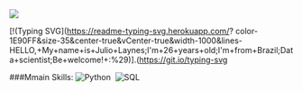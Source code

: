 <img widh=100% src="https://capsule-render.vercel.app/api?type=waving&color=1E90FF&heightt=120&section=header"/>

[!(Typing SVG](https://readme-typing-svg.herokuapp.com/?
color-1E90FF&size-35&center-true&vCenter-true&width-1000&lines-HELLO,+My+name+is+Julio+Laynes;I'm+26+years+old;I'm+from+Brazil;Data+scientist;Be+welcome!+:%29)].(https://git.io/typing-svg

###Mmain Skills:
![Python](https://img.shields.io/badge/-Python-0D1117?style=for-the-badge&logo=javascript&labelColor-0D1117)&nbsp;
![SQL](https://img.shields.io/badge/-SQL-0D1117?style=for-the-badge&logo=sql&labelColor=0D1117)&nbsp;
